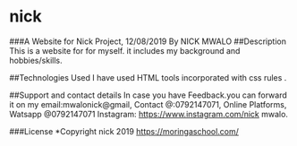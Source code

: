 # nick

###A Website for Nick Project, 12/08/2019
By NICK MWALO
##Description
This is a website for for myself. it includes my background and hobbies/skills.

##Technologies Used
I have used HTML tools incorporated with css rules .

##Support and contact details
In case you have Feedback.you can forward it on my email:mwalonick@gmail, Contact @:0792147071, Online Platforms, Watsapp @0792147071 Instagram: https://www.instagram.com/nick mwalo.

###License
*Copyright nick 2019 https://moringaschool.com/
